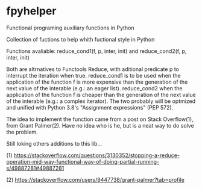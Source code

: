 # fpyhelper
Functional programing auxiliary functions in Python

Collection of fuctions to help whith fuctional style in Python

Functions avaliable:
reduce_cond1(f, p, inter, init)
and
reduce_cond2(f, p, inter, init)

Both are altrnatives to Functools Reduce, with aditional predicate p to interrupt the iteration when true. reduce_cond1 is to be used when the application of the function f is more expensive than the generation of the next value of the interable (e.g.: an eager list). reduce_cond2 when the application of the function f is cheaper than the generation of the next value of the interable (e.g.: a complex iterator).
The two probably will be optmized and unified with Python 3.8's "Assignment expressions" (PEP 572).

The idea to implement the function came from a post on Stack Overflow(1), from Grant Palmer(2). Have no idea who is he, but is a neat way to do solve the problem. 

Still loking others additions to this lib...



(1) https://stackoverflow.com/questions/3130352/stopping-a-reduce-operation-mid-way-functional-way-of-doing-partial-running-s/49887281#49887281

(2) https://stackoverflow.com/users/9447738/grant-palmer?tab=profile